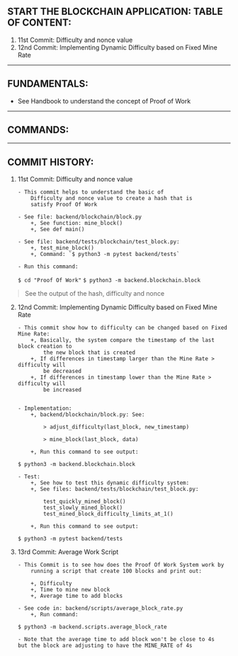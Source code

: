 ## START THE BLOCKCHAIN APPLICATION: TABLE OF CONTENT:

1. 11st Commit: Difficulty and nonce value
2. 12nd Commit: Implementing Dynamic Difficulty based on Fixed Mine Rate

---

## FUNDAMENTALS:

- See Handbook to understand the concept of Proof of Work

---

## COMMANDS:

---

## COMMIT HISTORY:

1.  11st Commit: Difficulty and nonce value

        - This commit helps to understand the basic of
            Difficulty and nonce value to create a hash that is
            satisfy Proof Of Work

        - See file: backend/blockchain/block.py
            +, See function: mine_block()
            +, See def main()

        - See file: backend/tests/blockchain/test_block.py:
            +, test_mine_block()
            +, Command: `$ python3 -m pytest backend/tests`

        - Run this command:

    `$ cd "Proof Of Work"`
    `$ python3 -m backend.blockchain.block`

> See the output of the hash, difficulty and nonce

2.  12nd Commit: Implementing Dynamic Difficulty based on Fixed Mine Rate

        - This commit show how to difficulty can be changed based on Fixed Mine Rate:
            +, Basically, the system compare the timestamp of the last block creation to
                the new block that is created
            +, If differences in timestamp larger than the Mine Rate > difficulty will
                be decreased
            +, If differences in timestamp lower than the Mine Rate > difficulty will
                be increased


        - Implementation:
            +, backend/blockchain/block.py: See:

                > adjust_difficulty(last_block, new_timestamp)

                > mine_block(last_block, data)

            +, Run this command to see output:

    `$ python3 -m backend.blockchain.block`

        - Test:
            +, See how to test this dynamic difficulty system:
            +, See files: backend/tests/blockchain/test_block.py:

                test_quickly_mined_block()
                test_slowly_mined_block()
                test_mined_block_difficulty_limits_at_1()

            +, Run this command to see output:

    `$ python3 -m pytest backend/tests`

3.  13rd Commit: Average Work Script

        - This Commit is to see how does the Proof Of Work System work by
            running a script that create 100 blocks and print out:

            +, Difficulty
            +, Time to mine new block
            +, Average time to add blocks

        - See code in: backend/scripts/average_block_rate.py
            +, Run command:

    `$ python3 -m backend.scripts.average_block_rate`

        - Note that the average time to add block won't be close to 4s
        but the block are adjusting to have the MINE_RATE of 4s
